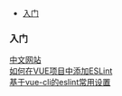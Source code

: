 - [入门](#guide)
### <div id="guide">入门</div>
[中文网站](https://cn.eslint.org/)  
[如何在VUE项目中添加ESLint](https://www.cnblogs.com/tugenhua0707/p/8060132.html)  
[基于vue-cli的eslint常用设置](https://www.cnblogs.com/macliu/p/9489391.html)  